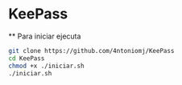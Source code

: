 # KeePass
** Para iniciar ejecuta
```bash
git clone https://github.com/4ntoniomj/KeePass
cd KeePass
chmod +x ./iniciar.sh
./iniciar.sh
```
